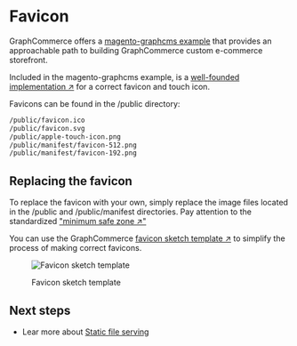# Favicon

GraphCommerce offers a [magento-graphcms example](../getting-started/readme.md)
that provides an approachable path to building GraphCommerce custom e-commerce
storefront.

Included in the magento-graphcms example, is a
[well-founded implementation ↗](https://medium.com/web-dev-survey-from-kyoto/favicon-nightmare-how-to-maintain-sanity-7628bfc39918)
for a correct favicon and touch icon.

Favicons can be found in the /public directory:

```txt
/public/favicon.ico
/public/favicon.svg
/public/apple-touch-icon.png
/public/manifest/favicon-512.png
/public/manifest/favicon-192.png
```

## Replacing the favicon

To replace the favicon with your own, simply replace the image files located in
the /public and /public/manifest directories. Pay attention to the standardized
["minimum safe zone ↗"](https://web.dev/maskable-icon/?utm_source=devtools#are-my-current-icons-ready)

You can use the GraphCommerce
[favicon sketch template ↗](https://drive.google.com/file/d/1tKiU54TgLd_sbd0tArpaqYdD9VYiYwwt/view?usp=sharing)
to simplify the process of making correct favicons.

<figure>

![Favicon sketch template](https://cdn-std.droplr.net/files/acc_857465/8wbzEN)

 <figcaption>Favicon sketch template</figcaption>
</figure>

## Next steps

- Lear more about [Static file serving](../framework/static-file-serving.md)
